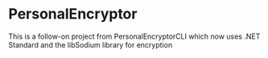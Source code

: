 # PersonalEncryptor
This is a follow-on project from PersonalEncryptorCLI which now uses .NET Standard and the libSodium library for encryption
